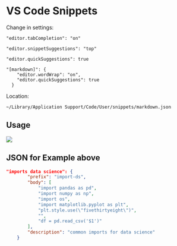 # VS Code Snippets

Change in settings:
```
"editor.tabCompletion": "on"
```

```
"editor.snippetSuggestions": "top"
```

```
"editor.quickSuggestions": true
```

```
"[markdown]": {
    "editor.wordWrap": "on",
    "editor.quickSuggestions": true
  }
```
Location:


`~/Library/Application Support/Code/User/snippets/markdown.json`

## Usage

![](https://media.giphy.com/media/iIYZ3ZQx4n7WutK6np/giphy.gif)

## JSON for Example above

```json
"imports data science": {
		"prefix": "import-ds",
		"body": [
			"import pandas as pd",
            "import numpy as np",
            "import os",
            "import matplotlib.pyplot as plt",
            "plt.style.use(\"fivethirtyeight\")",
            "",
            "df = pd.read_csv('$1')"
		],
		"description": "common imports for data science"
	}
```